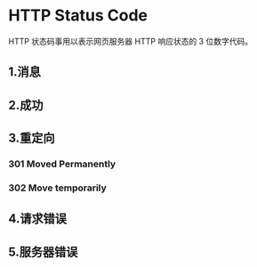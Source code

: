 # HTTP Status Code

HTTP 状态码事用以表示网页服务器 HTTP 响应状态的 3 位数字代码。

## 1.消息

## 2.成功

## 3.重定向
### 301 Moved Permanently

### 302 Move temporarily

## 4.请求错误

## 5.服务器错误
